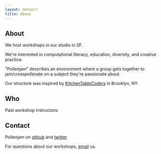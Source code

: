 ```yaml
---
layout: default
title: About
---
```


## About

We host workshops in our studio in SF.

We're interested in computational literacy, education, diversity, and creative practice. 

"Pollenjam" describes an environment where a group gets together to jam/crosspollenate on a subject they're passionate about.

Our structure was inspired by [KitchenTableCoders](http://kitchentablecoders.com) in Brooklyn, NY. 

## Who

Past workshop instructors:


## Contact
Pollenjam on [github](http://github.com/pollenjam) and [twitter](http://twitter.com/pollenjam)

For questions about our workshops, [email](hi@pollenjam.com) us.

